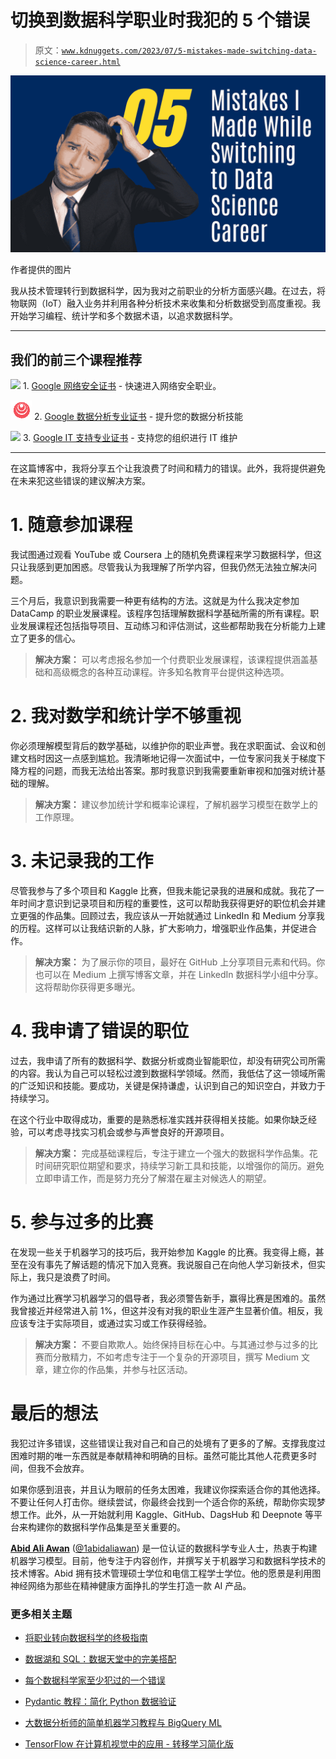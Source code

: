 # 切换到数据科学职业时我犯的 5 个错误

> 原文：[`www.kdnuggets.com/2023/07/5-mistakes-made-switching-data-science-career.html`](https://www.kdnuggets.com/2023/07/5-mistakes-made-switching-data-science-career.html)

![切换到数据科学职业时我犯的 5 个错误](img/932956594f51a792be21174285dd9f04.png)

作者提供的图片

我从技术管理转行到数据科学，因为我对之前职业的分析方面感兴趣。在过去，将物联网（IoT）融入业务并利用各种分析技术来收集和分析数据受到高度重视。我开始学习编程、统计学和多个数据术语，以追求数据科学。

* * *

## 我们的前三个课程推荐

![](img/0244c01ba9267c002ef39d4907e0b8fb.png) 1\. [Google 网络安全证书](https://www.kdnuggets.com/google-cybersecurity) - 快速进入网络安全职业。

![](img/e225c49c3c91745821c8c0368bf04711.png) 2\. [Google 数据分析专业证书](https://www.kdnuggets.com/google-data-analytics) - 提升您的数据分析技能

![](img/0244c01ba9267c002ef39d4907e0b8fb.png) 3\. [Google IT 支持专业证书](https://www.kdnuggets.com/google-itsupport) - 支持您的组织进行 IT 维护

* * *

在这篇博客中，我将分享五个让我浪费了时间和精力的错误。此外，我将提供避免在未来犯这些错误的建议解决方案。

# 1\. 随意参加课程

我试图通过观看 YouTube 或 Coursera 上的随机免费课程来学习数据科学，但这只让我感到更加困惑。尽管我认为我理解了所学内容，但我仍然无法独立解决问题。

三个月后，我意识到我需要一种更有结构的方法。这就是为什么我决定参加 DataCamp 的职业发展课程。该程序包括理解数据科学基础所需的所有课程。职业发展课程还包括指导项目、互动练习和评估测试，这些都帮助我在分析能力上建立了更多的信心。

> **解决方案：** 可以考虑报名参加一个付费职业发展课程，该课程提供涵盖基础和高级概念的各种互动课程。许多知名教育平台提供这种选项。

# 2\. 我对数学和统计学不够重视

你必须理解模型背后的数学基础，以维护你的职业声誉。我在求职面试、会议和创建文档时因这一点感到尴尬。我清晰地记得一次面试中，一位专家问我关于梯度下降方程的问题，而我无法给出答案。那时我意识到我需要重新审视和加强对统计基础的理解。

> **解决方案：** 建议参加统计学和概率论课程，了解机器学习模型在数学上的工作原理。

# 3\. 未记录我的工作

尽管我参与了多个项目和 Kaggle 比赛，但我未能记录我的进展和成就。我花了一年时间才意识到记录项目和历程的重要性，这可以帮助我获得更好的职位机会并建立更强的作品集。回顾过去，我应该从一开始就通过 LinkedIn 和 Medium 分享我的历程。这样可以让我结识新的人脉，扩大影响力，增强职业作品集，并促进合作。

> **解决方案：** 为了展示你的项目，最好在 GitHub 上分享项目元素和代码。你也可以在 Medium 上撰写博客文章，并在 LinkedIn 数据科学小组中分享。这将帮助你获得更多曝光。

# 4\. 我申请了错误的职位

过去，我申请了所有的数据科学、数据分析或商业智能职位，却没有研究公司所需的内容。我认为自己可以轻松过渡到数据科学领域。然而，我低估了这一领域所需的广泛知识和技能。要成功，关键是保持谦虚，认识到自己的知识空白，并致力于持续学习。

在这个行业中取得成功，重要的是熟悉标准实践并获得相关技能。如果你缺乏经验，可以考虑寻找实习机会或参与声誉良好的开源项目。

> **解决方案：** 完成基础课程后，专注于建立一个强大的数据科学作品集。花时间研究职位期望和要求，持续学习新工具和技能，以增强你的简历。避免立即申请工作，而是努力充分了解潜在雇主对候选人的期望。

# 5\. 参与过多的比赛

在发现一些关于机器学习的技巧后，我开始参加 Kaggle 的比赛。我变得上瘾，甚至在没有事先了解话题的情况下加入竞赛。我说服自己在向他人学习新技术，但实际上，我只是浪费了时间。

作为通过比赛学习机器学习的倡导者，我必须警告新手，赢得比赛是困难的。虽然我曾接近并经常进入前 1%，但这并没有对我的职业生涯产生显著价值。相反，我应该专注于实际项目，或通过实习或工作获得经验。

> **解决方案：** 不要自欺欺人。始终保持目标在心中。与其通过参与过多的比赛而分散精力，不如考虑专注于一个复杂的开源项目，撰写 Medium 文章，建立你的作品集，并参与社区活动。

# 最后的想法

我犯过许多错误，这些错误让我对自己和自己的处境有了更多的了解。支撑我度过困难时期的唯一东西就是奉献精神和明确的目标。虽然可能比其他人花费更多时间，但我不会放弃。

如果你感到沮丧，并且认为眼前的任务太困难，我建议你探索适合你的其他选择。不要让任何人打击你。继续尝试，你最终会找到一个适合你的系统，帮助你实现梦想工作。此外，从一开始就利用 Kaggle、GitHub、DagsHub 和 Deepnote 等平台来构建你的数据科学作品集是至关重要的。

**[Abid Ali Awan](https://www.polywork.com/kingabzpro)** ([@1abidaliawan](https://twitter.com/1abidaliawan)) 是一位认证的数据科学专业人士，热衷于构建机器学习模型。目前，他专注于内容创作，并撰写关于机器学习和数据科学技术的技术博客。Abid 拥有技术管理硕士学位和电信工程学士学位。他的愿景是利用图神经网络为那些在精神健康方面挣扎的学生打造一款 AI 产品。

### 更多相关主题

+   [将职业转向数据科学的终极指南](https://www.kdnuggets.com/2022/05/definitive-guide-switching-career-data-science.html)

+   [数据湖和 SQL：数据天堂中的完美搭配](https://www.kdnuggets.com/2023/01/data-lakes-sql-match-made-data-heaven.html)

+   [每个数据科学家至少犯过的一个错误](https://www.kdnuggets.com/2022/09/mistake-every-data-scientist-made-least.html)

+   [Pydantic 教程：简化 Python 数据验证](https://www.kdnuggets.com/pydantic-tutorial-data-validation-in-python-made-simple)

+   [大数据分析师的简单机器学习教程与 BigQuery ML](https://www.kdnuggets.com/machine-learning-made-simple-for-data-analysts-with-bigquery-ml)

+   [TensorFlow 在计算机视觉中的应用 - 转移学习简化版](https://www.kdnuggets.com/2022/01/tensorflow-computer-vision-transfer-learning-made-easy.html)
